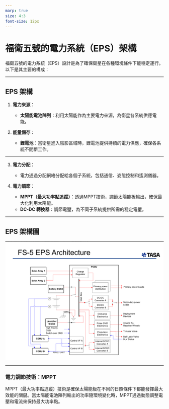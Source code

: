 ```yaml
---
marp: true
size: 4:3
font-size: 12px
---
```


# 福衛五號的電力系統（EPS）架構


福衛五號的電力系統（EPS）設計是為了確保衛星在各種環境條件下能穩定運行。以下是其主要的構成：

---
## EPS 架構
1. **電力來源**：
   - **太陽能電池陣列**：利用太陽能作為主要電力來源，為衛星各系統供應電能。
   
2. **能量儲存**：
   - **鋰電池**：當衛星進入陰影區域時，鋰電池提供持續的電力供應，確保各系統不間斷工作。

---

3. **電力分配**：
   - 電力通過分配網絡分配給各個子系統，包括通信、姿態控制和遙測儀器。

4. **電力調節**：
   - **MPPT（最大功率點追蹤）**：透過MPPT技術，調節太陽能板輸出，確保最大化利用太陽能。
   - **DC-DC 轉換器**：調節電壓，為不同子系統提供所需的穩定電壓。

---

## EPS 架構圖
![EPS 架構圖](img1.png)

---
### 電力調節技術：MPPT

MPPT（最大功率點追蹤）技術是確保太陽能板在不同的日照條件下都能發揮最大效能的關鍵。當太陽能電池陣列輸出的功率隨環境變化時，MPPT通過動態調整電壓和電流來保持最大功率點。

